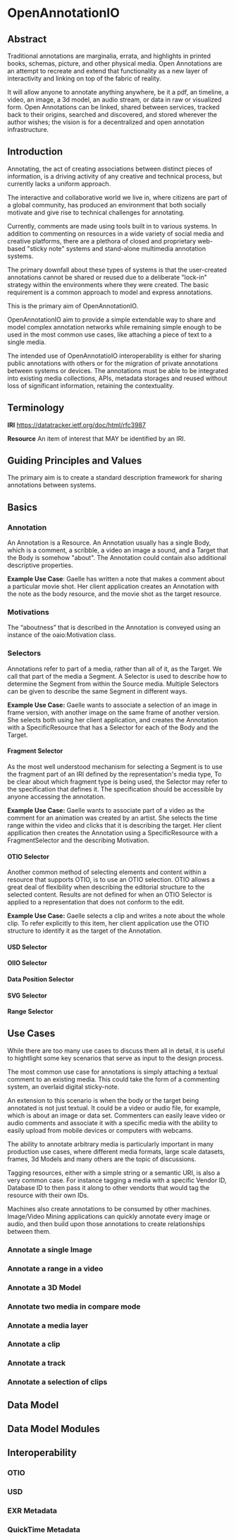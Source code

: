 # OpenAnnotationIO
## Abstract
Traditional annotations are marginalia, errata, and highlights in printed books, schemas, picture, and other physical media. Open Annotations are an attempt to recreate and extend that functionality as a new layer of interactivity and linking on top of the fabric of reality. 

It will allow anyone to annotate anything anywhere, be it a pdf, an timeline, a video, an image, a 3d model, an audio stream, or data in raw or visualized form. Open Annotations can be linked, shared between services, tracked back to their origins, searched and discovered, and stored wherever the author wishes; the vision is for a decentralized and open annotation infrastructure.

## Introduction
Annotating, the act of creating associations between distinct pieces of information, is a driving activity of any creative and technical process, but currently lacks a uniform approach. 

The interactive and collaborative world we live in, where citizens are part of a global community, has produced an environment that both socially motivate and give rise to technical challenges for annotating.

Currently, comments are made using tools built in to various systems. In addition to commenting on resources in a wide variety of social media and creative platforms, there are a plethora of closed and proprietary web-based "sticky note" systems and stand-alone multimedia annotation systems.

The primary downfall about these types of systems is that the user-created annotations cannot be shared or reused due to a deliberate "lock-in" strategy within the environments where they were created. The basic requirement is a common approach to model and express annotations. 

This is the primary aim of OpenAnnotationIO.

OpenAnnotationIO aim to provide a simple extendable way to share and model complex annotation networks while remaining simple enough to be used in the most common use cases, like attaching a piece of text to a single media.

The intended use of OpenAnnotatioIO interoperability is either for sharing public annotations with others or for the migration of private annotations between systems or devices. The annotations must be able to be integrated into existing media collections, APIs, metadata storages and reused without loss of significant information, retaining the contextuality.

## Terminology
**IRI** https://datatracker.ietf.org/doc/html/rfc3987

**Resource** An item of interest that MAY be identified by an IRI.

## Guiding Principles and Values
The primary aim is to create a standard description framework for sharing annotations between systems.

## Basics
### Annotation 
An Annotation is a Resource. An Annotation usually has a single Body, which is a comment, a scribble, a video an image a sound, and a Target that the Body is somehow "about". The Annotation could contain also additional descriptive properties.

**Example Use Case**: Gaelle has written a note that makes a comment about a particular movie shot. Her client application creates an Annotation with the note as the body resource, and the movie shot as the target resource.

### Motivations
The “aboutness” that is described in the Annotation is conveyed using an instance of the oaio:Motivation class. 

### Selectors
Annotations refer to part of a media, rather than all of it, as the Target. We call that part of the media a Segment. A Selector is used to describe how to determine the Segment from within the Source media. Multiple Selectors can be given to describe the same Segment in different ways.

**Example Use Case:** Gaelle wants to associate a selection of an image in frame version, with another image on the same frame of another version. She selects both using her client application, and creates the Annotation with a SpecificResource that has a Selector for each of the Body and the Target.

#### Fragment Selector
As the most well understood mechanism for selecting a Segment is to use the fragment part of an IRI defined by the representation's media type, To be clear about which fragment type is being used, the Selector may refer to the specification that defines it. The specification should be accessible by anyone accessing the annotation.

**Example Use Case:** Gaelle wants to associate part of a video as the comment for an animation was created by an artist. She selects the time range within the video and clicks that it is describing the target. Her client appllication then creates the Annotation using a SpecificResource with a FragmentSelector and the describing Motivation. 

#### OTIO Selector
Another common method of selecting elements and content within a resource that supports OTIO, is to use an OTIO selection. OTIO allows a great deal of flexibility when describing the editorial structure to the selected content. Results are not defined for when an OTIO Selector is applied to a representation that does not conform to the edit.

**Example Use Case:** Gaelle selects a clip and writes a note about the whole clip. To refer explicitly to this item, her client application use the OTIO structure to identify it as the target of the Annotation.

#### USD Selector

#### OIIO Selector

#### Data Position Selector

#### SVG Selector

#### Range Selector

## Use Cases
While there are too many use cases to discuss them all in detail, it is useful to hightlight some key scenarios that serve as input to the design process.

The most common use case for annotations is simply attaching a textual comment to an existing media. This could take the form of a commenting system, an overlaid digital sticky-note.

An extension to this scenario is when the body or the target being annotated is not just textual. It could be a video or audio file, for example, which is about an image or data set. Commenters can easily leave video or audio comments and associate it with a specific media with the ability to easily upload from mobile devices or computers with webcams.

The ability to annotate arbitrary media is particularly important in many production use cases, where different media formats, large scale datasets, frames, 3d Models and many others are the topic of discussions.

Tagging resources, either with a simple string or a semantic URI, is also a very common case. For instance tagging a media with a specific Vendor ID, Database ID to then pass it along to other vendorts that would tag the resource with their own IDs.

Machines also create annotations to be consumed by other machines. Image/Video Mining applications can quickly annotate every image or audio, and then build upon those annotations to create relationships between them.

### Annotate a single Image

### Annotate a range in a video

### Annotate a 3D Model

### Annotate two media in compare mode

### Annotate a media layer

### Annotate a clip

### Annotate a track

### Annotate a selection of clips

## Data Model

## Data Model Modules

## Interoperability

### OTIO

### USD

### EXR Metadata

### QuickTime Metadata


